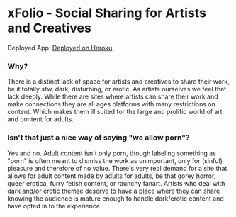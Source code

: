 # xFolio - Social Sharing for Artists and Creatives

Deployed App: [Deployed on Heroku](https://xfolio-beta.herokuapp.com)

### Why?

There is a distinct lack of space for artists and creatives to share their work, be it totally sfw, dark, disturbing, or erotic. As artists ourselves we feel that lack deeply. While there are sites where artists can share their work and make connections they are all ages platforms with many restrictions on content. Which makes them ill suited for the large and prolific world of art and content for adults.

### Isn't that just a nice way of saying "we allow porn"?

Yes and no. Adult content isn't only porn, though labeling something as "porn" is often meant to dismiss the work as unimportant, only for (sinful) pleasure and therefore of no value. There's very real demand for a site that allows for adult content made by adults for adults, be that gorey horror, queer erotica, furry fetish content, or raunchy fanart. Artists who deal with dark and/or erotic themse deserve to have a place where they can share knowing the audience is mature enough to handle dark/erotic content and have opted in to the experience. 